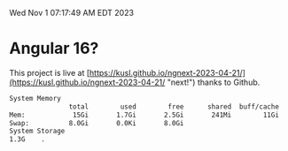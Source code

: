 Wed Nov  1 07:17:49 AM EDT 2023

# Angular 16?


This project is live at [https://kusl.github.io/ngnext-2023-04-21/](https://kusl.github.io/ngnext-2023-04-21/ "next!") thanks to Github.

```bash
System Memory
               total        used        free      shared  buff/cache   available
Mem:            15Gi       1.7Gi       2.5Gi       241Mi        11Gi        12Gi
Swap:          8.0Gi       0.0Ki       8.0Gi
System Storage
1.3G	.
